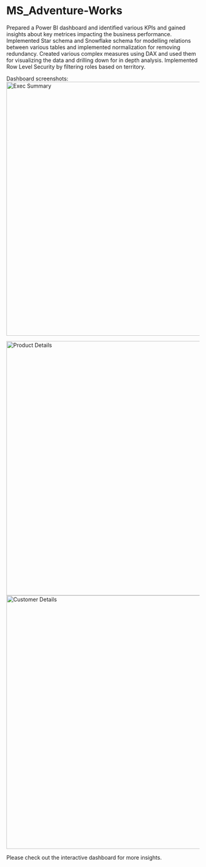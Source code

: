 # MS_Adventure-Works

Prepared a Power BI dashboard and identified various KPIs and gained insights about key metrices impacting the business performance. Implemented Star schema and Snowflake schema for modelling relations between various tables and implemented normalization for removing redundancy. Created various complex measures using DAX and used them for visualizing the data and drilling down for in depth analysis. Implemented Row Level Security by filtering roles based on territory.

Dashboard screenshots:
<img width="663" alt="Exec Summary" src="https://user-images.githubusercontent.com/79993232/233290386-39c3f8f2-e77e-4431-9c19-fec169114d71.png">

<img width="664" alt="Product Details" src="https://user-images.githubusercontent.com/79993232/233290419-9be97227-edfd-4233-a52b-a5c2eaa4270a.png">

<img width="662" alt="Customer Details" src="https://user-images.githubusercontent.com/79993232/233290458-08322628-b0ee-4745-ae6c-82e0036193f6.png">

Please check out the interactive dashboard for more insights.
